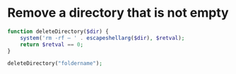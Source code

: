 # Remove a directory that is not empty

```php
function deleteDirectory($dir) {
	system('rm -rf — ' . escapeshellarg($dir), $retval);
	return $retval == 0;
}

deleteDirectory("foldername");
```